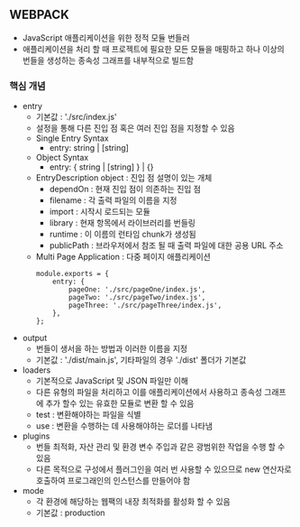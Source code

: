 ## WEBPACK
- JavaScript 애플리케이션을 위한 정적 모듈 번들러
- 애플리케이션을 처리 할 때 프로젝트에 필요한 모든 모듈을 매핑하고 하나 이상의 번들을 생성하는 종속성 그래프를 내부적으로 빌드함

### 핵심 개념
- entry
    - 기본값 : './src/index.js'
    - 설정을 통해 다른 진입 점 혹은 여러 진입 점을 지정할 수 있음
    - Single Entry Syntax 
        - entry: string | [string]
    - Object Syntax
        - entry: { <entryChunkName> string | [string] } | {}
    - EntryDescription object : 진입 점 설명이 있는 개체
        - dependOn : 현재 진입 점이 의존하는 진입 점
        - filename : 각 출력 파일의 이름을 지정
        - import : 시작시 로드되는 모듈
        - library : 현재 항목에서 라이브러리를 번들링
        - runtime : 이 이름의 런타임 chunk가 생성됨
        - publicPath : 브라우저에서 참조 될 때 출력 파일에 대한 공용 URL 주소
    - Multi Page Application : 다중 페이지 애플리케이션
        ```
        module.exports = {
            entry: {
                pageOne: './src/pageOne/index.js',
                pageTwo: './src/pageTwo/index.js',
                pageThree: './src/pageThree/index.js',
            },
        };
        ```
- output 
    - 번들이 생서을 하는 방법과 이러한 이름을 지정
    - 기본값 : './dist/main.js', 기타파일의 경우 './dist' 폴더가 기본값
- loaders
    - 기본적으로 JavaScript 및 JSON 파일만 이해
    - 다른 유형의 파일을 처리하고 이를 애플리케이션에서 사용하고 종속성 그래프에 추가 할수 있는 유효한 모듈로 변환 할 수 있음
    - test : 변환해야하는 파일을 식별
    - use : 변환을 수행하는 데 사용해야하는 로더를 나타냄
- plugins
    - 번들 최적화, 자산 관리 및 환경 변수 주입과 같은 광범위한 작업을 수행 할 수 있음
    - 다른 목적으로 구성에서 플러그인을 여러 번 사용할 수 있으므로 new 연산자로 호출하여 프로그래인의 인스턴스를 만들어야 함
- mode
    - 각 환경에 해당하는 웹팩의 내장 최적화를 활성화 할 수 있음
    - 기본값 : production